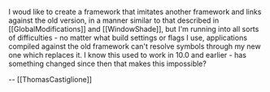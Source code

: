 I woud like to create a framework that imitates another framework and links against the old version, in a manner similar to that described in [[GlobalModifications]] and [[WindowShade]], but I'm running into all sorts of difficulties - no matter what build settings or flags I use, applications compiled against the old framework can't resolve symbols through my new one which replaces it. I know this used to work in 10.0 and earlier - has something changed since then that makes this impossible?

-- [[ThomasCastiglione]]